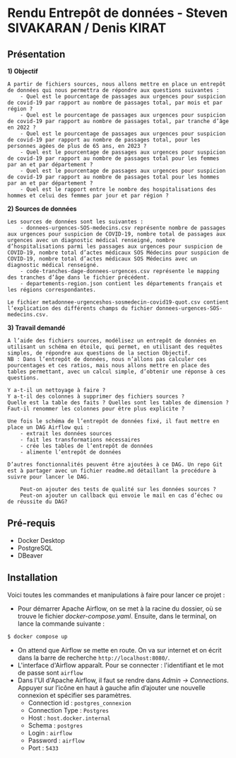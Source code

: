 # Rendu Entrepôt de données - Steven SIVAKARAN / Denis KIRAT

## Présentation

**1) Objectif**

    A partir de fichiers sources, nous allons mettre en place un entrepôt de données qui nous permettra de répondre aux questions suivantes : 
        - Quel est le pourcentage de passages aux urgences pour suspicion de covid-19 par rapport au nombre de passages total, par mois et par région ?
        - Quel est le pourcentage de passages aux urgences pour suspicion de covid-19 par rapport au nombre de passages total, par tranche d’âge en 2022 ?
        - Quel est le pourcentage de passages aux urgences pour suspicion de covid-19 par rapport au nombre de passages total, pour les personnes agées de plus de 65 ans, en 2023 ?
        - Quel est le pourcentage de passages aux urgences pour suspicion de covid-19 par rapport au nombre de passages total pour les femmes par an et par département ?
        - Quel est le pourcentage de passages aux urgences pour suspicion de covid-19 par rapport au nombre de passages total pour les hommes par an et par département ?
        - Quel est le rapport entre le nombre des hospitalisations des hommes et celui des femmes par jour et par région ?
    
**2) Sources de données**
    
    Les sources de données sont les suivantes :
        - donnees-urgences-SOS-medecins.csv représente nombre de passages aux urgences pour suspicion de COVID-19, nombre total de passages aux urgences avec un diagnostic médical renseigné, nombre d’hospitalisations parmi les passages aux urgences pour suspicion de COVID-19, nombre total d’actes médicaux SOS Médecins pour suspicion de COVID-19, nombre total d’actes médicaux SOS Médecins avec un diagnostic médical renseigné.
        - code-tranches-dage-donnees-urgences.csv représente le mapping des tranches d’âge dans le fichier précédent.
        - departements-region.json contient les départements français et les régions correspondantes.
            
    Le fichier metadonnee-urgenceshos-sosmedecin-covid19-quot.csv contient l’explication des différents champs du fichier donnees-urgences-SOS-medecins.csv.

**3) Travail demandé**
        
    A l’aide des fichiers sources, modélisez un entrepôt de données en utilisant un schéma en étoile, qui permet, en utilisant des requêtes simples, de répondre aux questions de la section Objectif.
    NB : Dans l’entrepôt de données, nous n’allons pas calculer ces pourcentages et ces ratios, mais nous allons mettre en place des tables permettant, avec un calcul simple, d’obtenir une réponse à ces questions.
        
    Y a-t-il un nettoyage à faire ?
    Y a-t-il des colonnes à supprimer des fichiers sources ?
    Quelle est la table des faits ? Quelles sont les tables de dimension ?
    Faut-il renommer les colonnes pour être plus explicite ?

    Une fois le schéma de l’entrepôt de données fixé, il faut mettre en place un DAG Airflow qui :
        - extrait les données sources
        - fait les transformations nécessaires
        - crée les tables de l’entrepôt de données
        - alimente l’entrepôt de données

    D’autres fonctionnalités peuvent être ajoutées à ce DAG. Un repo Git est à partager avec un fichier readme.md détaillant la procédure à suivre pour lancer le DAG.

        Peut-on ajouter des tests de qualité sur les données sources ?
        Peut-on ajouter un callback qui envoie le mail en cas d’échec ou de réussite du DAG?

## Pré-requis

- Docker Desktop
- PostgreSQL
- DBeaver

## Installation

Voici toutes les commandes et manipulations à faire pour lancer ce projet :

- Pour démarrer Apache Airflow, on se met à la racine du dossier, où se trouve le fichier *docker-compose.yaml*. Ensuite, dans le terminal, on lance la commande suivante :

```bash 
$ docker compose up 
```

- On attend que Airflow se mette en route. On va sur internet et on écrit dans la barre de recherche `http://localhost:8080/`.
- L'interface d'Airflow apparaît. Pour se connecter : l'identifiant et le mot de passe sont `airflow`
- Dans l'UI d'Apache Airflow, il faut se rendre dans *Admin -> Connections*. Appuyer sur l’icône en haut à gauche afin d’ajouter une nouvelle connexion et spécifier ses paramètres.
    - Connection id : `postgres_connexion`
    - Connection Type : `Postgres`
    - Host : `host.docker.internal`
    - Schema : `postgres`
    - Login : `airflow`
    - Password : `airflow`
    - Port : `5433`

